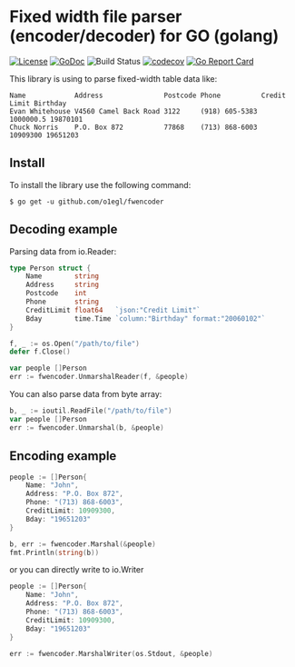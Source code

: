 # Fixed width file parser (encoder/decoder) for GO (golang)
[![License](http://img.shields.io/:license-mit-blue.svg)](LICENSE)
[![GoDoc](https://godoc.org/github.com/o1egl/fwencoder?status.svg)](https://godoc.org/github.com/o1egl/fwencoder)
![Build Status](https://github.com/o1egl/fwencoder/actions/workflows/build.yml/badge.svg?branch=master)
[![codecov](https://codecov.io/gh/o1egl/fwencoder/branch/master/graph/badge.svg?token=BPBYoYAeZ0)](https://codecov.io/gh/o1egl/fwencoder)
[![Go Report Card](https://goreportcard.com/badge/github.com/o1egl/fwencoder)](https://goreportcard.com/report/github.com/o1egl/fwencoder)

This library is using to parse fixed-width table data like:

```
Name            Address               Postcode Phone          Credit Limit Birthday
Evan Whitehouse V4560 Camel Back Road 3122     (918) 605-5383    1000000.5 19870101
Chuck Norris    P.O. Box 872          77868    (713) 868-6003     10909300 19651203
```

## Install

To install the library use the following command:

```
$ go get -u github.com/o1egl/fwencoder
```

## Decoding example

Parsing data from io.Reader:

```go
type Person struct {
	Name        string
	Address     string
	Postcode    int
	Phone       string
	CreditLimit float64   `json:"Credit Limit"`
	Bday        time.Time `column:"Birthday" format:"20060102"`
}

f, _ := os.Open("/path/to/file")
defer f.Close()

var people []Person
err := fwencoder.UnmarshalReader(f, &people)
```

You can also parse data from byte array:

```go
b, _ := ioutil.ReadFile("/path/to/file")
var people []Person
err := fwencoder.Unmarshal(b, &people)
```


## Encoding example

```go
people := []Person{
	Name: "John",
	Address: "P.O. Box 872",
	Phone: "(713) 868-6003", 
	CreditLimit: 10909300,
	Bday: "19651203"
}

b, err := fwencoder.Marshal(&people)
fmt.Println(string(b))
```

or you can directly write to io.Writer

```go
people := []Person{
	Name: "John",
	Address: "P.O. Box 872",
	Phone: "(713) 868-6003", 
	CreditLimit: 10909300,
	Bday: "19651203"
}

err := fwencoder.MarshalWriter(os.Stdout, &people)
```
